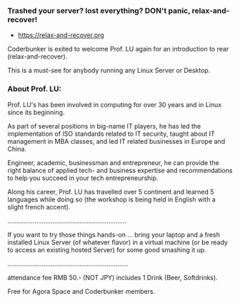 ### Trashed your server? lost everything? DON't panic, relax-and-recover!

- https://relax-and-recover.org

Coderbunker is exited to welcome Prof. LU again for an introduction to rear (relax-and-recover).

This is a must-see for anybody running any Linux Server or Desktop.



### About Prof. LU:

Prof. LU's has been involved in computing for over 30 years and in Linux since its beginning.

As part of several positions in big-name IT players, he has led the implementation of ISO standards related to IT security,  taught about IT management in MBA classes, and led IT related businesses in Europe and China.

Engineer, academic, businessman and entrepreneur, he can provide the right balance of applied tech- and business expertise and recommendations to help you succeed in your tech entrepreneurship.

Along his career, Prof. LU has travelled over 5 continent and learned 5 languages while doing so (the workshop is being held in English with a slight french accent).

..................................................................

If you want to try those things hands-on ... bring your laptop and a fresh installed Linux Server (of whatever flavor) in a virtual machine (or be ready to access an existing hosted Server) for some good smashing it up.

...................................................................

attendance fee RMB 50.- (NOT JPY) includes 1 Drink (Beer, Softdrinks).

Free for Agora Space and Coderbunker members.
